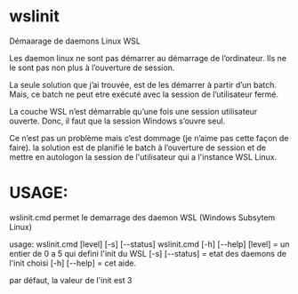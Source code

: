 # wslinit
Démaarage de daemons Linux WSL

Les daemon linux ne sont pas démarrer au démarrage de l’ordinateur.
Ils ne le sont pas non plus à l’ouverture de session.

La seule solution que j’ai trouvée, est de les démarrer à partir d’un batch.
Mais, ce batch ne peut etre exécuté avec la session de l’utilisateur fermé.

La couche WSL n’est démarrable qu’une fois une session utilisateur ouverte.
Donc, il faut que la session Windows s’ouvre seul.

Ce n’est pas un problème mais c’est dommage (je n’aime pas cette façon de faire).
la solution est de planifié le batch à l’ouverture de session
et de mettre en autologon la session de l'utilisateur qui a l'instance WSL Linux.

# USAGE:


  wslinit.cmd permet le demarrage des daemon WSL (Windows Subsytem Linux)
  
  usage:
  wslinit.cmd [level] [-s] [--status]
  wslinit.cmd [-h] [--help]
  [level] = un entier de 0 a 5 qui defini l'init du WSL
  [-s] [--status] = etat des daemons de l'init choisi
  [-h] [--help]   = cet aide.
  
  par défaut, la valeur de l'init est 3
